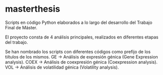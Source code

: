 # masterthesis

Scripts en código Python elaborados a lo largo del desarrollo del Trabajo Final de Máster.

El proyecto consta de 4 análisis principales, realizados en diferentes etapas del trabajo. 

Se han nombrado los scripts con diferentes códigos como prefijo de los tiítulos de los mismos.
GE -> Análisis de expresión génica (Gene Expression analysis).
COEX -> Análisis de coexpresión génica (Coexpression analysis).
VOL -> Análisis de volatilidad génica (Volatility analysis).
